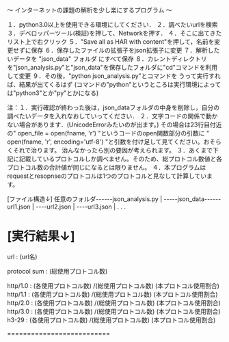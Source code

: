 ～ インターネットの課題の解析を少し楽にするプログラム ～

１．python3.0以上を使用できる環境にしてください．
２．調べたいurlを検索
３．デベロッパーツール(検証)を押して、Networkを押す．
４．そこに出てきたリスト上で右クリック
５．"Save all as HAR with content"を押して，名前を変更せずに保存
６．保存したファイルの拡張子をjson拡張子に変更
７．解析したいデータを "json_data" フォルダ にすべて保存
８．カレントディレクトリを"json_analysis.py"と"json_data"を保存したフォルダに"cd"コマンドを利用して変更
９．その後，"python json_analysis.py"とコマンドを
    うって実行すれば、結果が出てくるはず
    (コマンドの"python"というところは実行環境によっては"python3"とか"py"とかになる)

注：１．実行確認が終わった後は，json_dataフォルダの中身を削除し，自分の調べたいデータを入れなおしていってください．
    ２．文字コードの関係で動かない場合があります．(UnicodeErrorみたいのが出ます。)
        その場合は23行目付近の" open_file = open(fname, 'r') "というコードのopen関数部分の引数に
        " open(fname, 'r', encoding='utf-8') "と引数を付け足して見てください。おそらくそれで治ります。
        治んなかったら別の要因が考えられます。
    ３．あくまで下記に記載しているプロトコルしか調べません。そのため、総プロトコル数値と各プロトコル数の合計値が同じになるとは限りません。
    ４．本プログラムはrequestとresopnseのプロトコルは1つのプロトコルと見なして計算しています。

[ファイル構造↓]
任意のフォルダ------json_analysis.py
               |
               -----json_data------url1.json
                               |
                               ----url2.json
                               |
                               ----url3.json
                               |
                               .
                               .
                               .

[実行結果↓]
==========================
url : (url名)

protocol sum : (総使用プロトコル数)

http/1.0 : (各使用プロトコル数) /(総使用プロトコル数)  (本プロトコル使用割合)
http/1.1 : (各使用プロトコル数) /(総使用プロトコル数)  (本プロトコル使用割合)
http/2.0 : (各使用プロトコル数) /(総使用プロトコル数)  (本プロトコル使用割合)
http/3.0 : (各使用プロトコル数) /(総使用プロトコル数)  (本プロトコル使用割合)
h3-29    : (各使用プロトコル数) /(総使用プロトコル数)  (本プロトコル使用割合)

==========================
